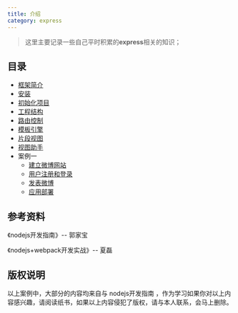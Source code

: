 ```yaml
---
title: 介绍
category: express
---
```


> 这里主要记录一些自己平时积累的**express**相关的知识；

## 目录

- [框架简介](./express-note-01.md)
- [安装](./express-note-02.md)
- [初始化项目](./express-note-03.md)
- [工程结构](./express-note-04.md)
- [路由控制](./express-note-05.md)
- [模板引擎](./express-note-06.md)
- [片段视图](./express-note-07.md)
- [视图助手](./express-note-08.md)
- 案例一
  - [建立微博网站](./express-note-09.md)
  - [用户注册和登录  ](./express-note-10.md)
  - [发表微博](./express-note-11.md)
  - [应用部署](./express-note-12.md)

## 参考资料

《nodejs开发指南》-- 郭家宝

《nodejs+webpack开发实战》-- 夏磊

## 版权说明

以上案例中，大部分的内容均来自与 nodejs开发指南 ，作为学习如果你对以上内容感兴趣，请阅读纸书，如果以上内容侵犯了版权，请与本人联系，会马上删除。


